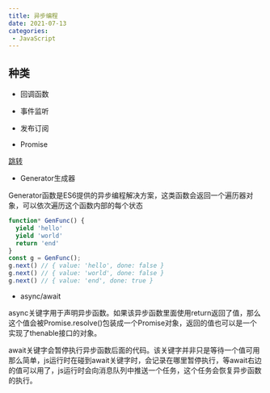 ```yaml
---
title: 异步编程
date: 2021-07-13
categories: 
 - JavaScript
---
```


## 种类

- 回调函数

- 事件监听

- 发布订阅

- Promise

[跳转](Promise.md)

- Generator生成器

Generator函数是ES6提供的异步编程解决方案，这类函数会返回一个遍历器对象，可以依次遍历这个函数内部的每个状态
```javascript
function* GenFunc() {
  yield 'hello'
  yield 'world'
  return 'end'
}
const g = GenFunc();
g.next() // { value: 'hello', done: false }
g.next() // { value: 'world', done: false }
g.next() // { value: 'end', done: true }
```

- async/await

async关键字用于声明异步函数。如果该异步函数里面使用return返回了值，那么这个值会被Promise.resolve()包装成一个Promise对象，返回的值也可以是一个实现了thenable接口的对象。

await关键字会暂停执行异步函数后面的代码。该关键字并非只是等待一个值可用那么简单，js运行时在碰到await关键字时，会记录在哪里暂停执行，等await右边的值可以用了，js运行时会向消息队列中推送一个任务，这个任务会恢复异步函数的执行。